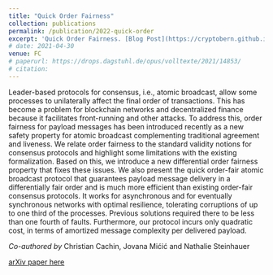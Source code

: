 ```yaml
---
title: "Quick Order Fairness"
collection: publications
permalink: /publication/2022-quick-order
excerpt: 'Quick Order Fairness. [Blog Post](https://cryptobern.github.io/quickfairorder/)'
# date: 2021-04-30
venue: FC
# paperurl: https://drops.dagstuhl.de/opus/volltexte/2021/14853/
# citation: 
---
```

Leader-based protocols for consensus, i.e., atomic broadcast, allow some processes to unilaterally affect the final order of transactions. This has become a problem for blockchain networks and decentralized finance because it facilitates front-running and other attacks. To address this, order fairness for payload messages has been introduced recently as a new safety property for atomic broadcast complementing traditional agreement and liveness. We relate order fairness to the standard validity notions for consensus protocols and highlight some limitations with the existing formalization. Based on this, we introduce a new differential order fairness property that fixes these issues. We also present the quick order-fair atomic broadcast protocol that guarantees payload message delivery in a differentially fair order and is much more efficient than existing order-fair consensus protocols. It works for asynchronous and for eventually synchronous networks with optimal resilience, tolerating corruptions of up to one third of the processes. Previous solutions required there to be less than one fourth of faults. Furthermore, our protocol incurs only quadratic cost, in terms of amortized message complexity per delivered payload.

_Co-authored by_ Christian Cachin, Jovana Mićić and Nathalie Steinhauer

[arXiv paper here](https://arxiv.org/pdf/2112.06615.pdf) 



